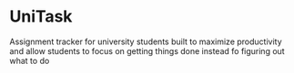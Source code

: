 # UniTask
Assignment tracker for university students
built to maximize productivity and allow students to focus on getting things done instead fo figuring out what to do
